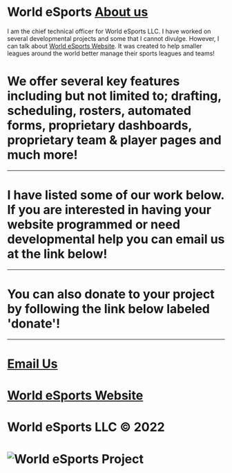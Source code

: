 # World eSports <a href="https://bestthereis1983.me/aboutme">About us</a>



 I am the chief technical officer for World eSports LLC. I have worked on several developmental projects and some that I cannot divulge. However, I can talk about <a href="https://worldesports.app">World eSports Website</a>. It was created to help smaller leagues around the world better manage their sports leagues and teams! 


# We offer several key features including but not limited to; drafting, scheduling, rosters, automated forms, proprietary dashboards, proprietary team & player pages and much more!

------
# I have listed some of our work below. If you are interested in having your website programmed or need developmental help you can email us at the link below!
---
# You can also donate to your project by following the link below labeled 'donate'!
---

# <a href="mailto:chieftech@worldesports.app">Email Us</a>

# <a href="https://worldesports.app" target="_blank">World eSports Website</a>

# World eSports LLC &copy; 2022 

# <img src="https://worldesports.app/media/f55a4s3v/wehl_media_logo_4.png" alt="World eSports Project"><br>
 
